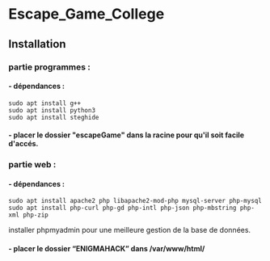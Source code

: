 # Escape_Game_College

## Installation

### partie programmes :
#### - dépendances : 
	sudo apt install g++
	sudo apt install python3
 	sudo apt install steghide
	     
#### - placer le dossier "escapeGame" dans la racine pour qu'il soit facile d'accés.
    
### partie web : 
#### - dépendances : 
	sudo apt install apache2 php libapache2-mod-php mysql-server php-mysql
	sudo apt install php-curl php-gd php-intl php-json php-mbstring php-xml php-zip
installer phpmyadmin pour une meilleure gestion de la base de données.
             
#### - placer le dossier “ENIGMAHACK” dans /var/www/html/ 
